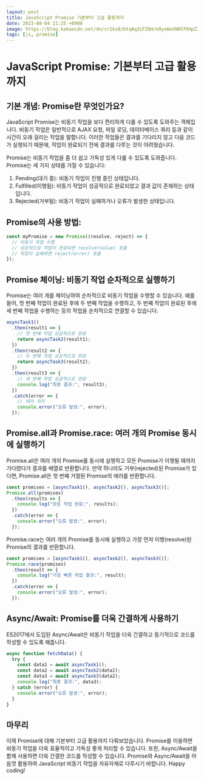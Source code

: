 ```yaml
---
layout: post
title: JavaScript Promise 기본부터 고급 활용까지
date: 2023-08-04 21:25 +0900
image: https://blog.kakaocdn.net/dn/cr1ks0/btqAq3iFZQH/m9yoWxkN0SfKHpZ2MnfyKk/img.png
tags: [js, promise]
---
```

# JavaScript Promise: 기본부터 고급 활용까지

## 기본 개념: Promise란 무엇인가요?

JavaScript Promise는 비동기 작업을 보다 편리하게 다룰 수 있도록 도와주는 객체입니다. 비동기 작업은 일반적으로 AJAX 요청, 파일 로딩, 데이터베이스 쿼리 등과 같이 시간이 오래 걸리는 작업을 말합니다. 이러한 작업들은 결과를 기다리지 않고 다음 코드가 실행되기 때문에, 작업이 완료되기 전에 결과를 다루는 것이 어려웠습니다.

Promise는 비동기 작업을 좀 더 쉽고 가독성 있게 다룰 수 있도록 도와줍니다. Promise는 세 가지 상태를 가질 수 있습니다:

1. Pending(대기 중): 비동기 작업이 진행 중인 상태입니다.
2. Fulfilled(이행됨): 비동기 작업이 성공적으로 완료되었고 결과 값이 존재하는 상태입니다.
3. Rejected(거부됨): 비동기 작업이 실패하거나 오류가 발생한 상태입니다.

## Promise의 사용 방법:

```javascript
const myPromise = new Promise((resolve, reject) => {
  // 비동기 작업 수행
  // 성공적으로 작업이 완료되면 resolve(value) 호출
  // 작업이 실패하면 reject(error) 호출
});
```

## Promise 체이닝: 비동기 작업 순차적으로 실행하기

Promise는 여러 개를 체이닝하여 순차적으로 비동기 작업을 수행할 수 있습니다. 예를 들어, 첫 번째 작업이 완료된 후에 두 번째 작업을 수행하고, 두 번째 작업이 완료된 후에 세 번째 작업을 수행하는 등의 작업을 순차적으로 연결할 수 있습니다.

```javascript
asyncTask1()
  .then(result1 => {
    // 첫 번째 작업 성공적으로 완료
    return asyncTask2(result1);
  })
  .then(result2 => {
    // 두 번째 작업 성공적으로 완료
    return asyncTask3(result2);
  })
  .then(result3 => {
    // 세 번째 작업 성공적으로 완료
    console.log("최종 결과:", result3);
  })
  .catch(error => {
    // 에러 처리
    console.error("오류 발생:", error);
  });
```

## Promise.all과 Promise.race: 여러 개의 Promise 동시에 실행하기

Promise.all은 여러 개의 Promise를 동시에 실행하고 모든 Promise가 이행될 때까지 기다렸다가 결과를 배열로 반환합니다. 만약 하나라도 거부(rejected)된 Promise가 있다면, Promise.all은 첫 번째 거절된 Promise의 에러를 반환합니다.

```javascript
const promises = [asyncTask1(), asyncTask2(), asyncTask3()];
Promise.all(promises)
  .then(results => {
    console.log("모든 작업 완료:", results);
  })
  .catch(error => {
    console.error("오류 발생:", error);
  });
```

Promise.race는 여러 개의 Promise를 동시에 실행하고 가장 먼저 이행(resolve)된 Promise의 결과를 반환합니다.

```javascript
const promises = [asyncTask1(), asyncTask2(), asyncTask3()];
Promise.race(promises)
  .then(result => {
    console.log("가장 빠른 작업 결과:", result);
  })
  .catch(error => {
    console.error("오류 발생:", error);
  });
```

## Async/Await: Promise를 더욱 간결하게 사용하기

ES2017에서 도입된 Async/Await은 비동기 작업을 더욱 간결하고 동기적으로 코드를 작성할 수 있도록 해줍니다.

```javascript
async function fetchData() {
  try {
    const data1 = await asyncTask1();
    const data2 = await asyncTask2(data1);
    const data3 = await asyncTask3(data2);
    console.log("최종 결과:", data3);
  } catch (error) {
    console.error("오류 발생:", error);
  }
}
```

## 마무리

이제 Promise에 대해 기본부터 고급 활용까지 다뤄보았습니다. Promise를 이용하면 비동기 작업을 더욱 효율적이고 가독성 좋게 처리할 수 있습니다. 또한, Async/Await을 함께 사용하면 더욱 간결한 코드를 작성할 수 있습니다. Promise와 Async/Await을 마음껏 활용하여 JavaScript 비동기 작업을 자유자재로 다루시기 바랍니다. Happy coding!